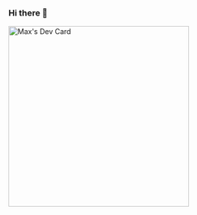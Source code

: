 ### Hi there 👋

<!--
**M4SC/M4SC** is a ✨ _special_ ✨ repository because its `README.md` (this file) appears on your GitHub profile.

Here are some ideas to get you started:

- 🔭 I’m currently working on ...
- 🌱 I’m currently learning ...
- 👯 I’m looking to collaborate on ...
- 🤔 I’m looking for help with ...
- 💬 Ask me about ...
- 📫 How to reach me: ...
- 😄 Pronouns: ...
- ⚡ Fun fact: ...
-->
<a href="https://app.daily.dev/masc"><img src="https://api.daily.dev/devcards/v2/4A8u8uiN8mnIgASSBtnS5.png?type=default&r=8au" width="356" alt="Max's Dev Card"/></a>
